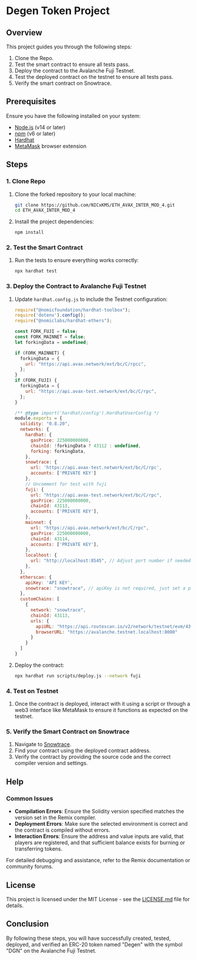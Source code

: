 # Degen Token Project

## Overview

This project guides you through the following steps:
1. Clone the Repo.
2. Test the smart contract to ensure all tests pass.
3. Deploy the contract to the Avalanche Fuji Testnet.
4. Test the deployed contract on the testnet to ensure all tests pass.
5. Verify the smart contract on Snowtrace.

## Prerequisites

Ensure you have the following installed on your system:
- [Node.js](https://nodejs.org/) (v14 or later)
- [npm](https://www.npmjs.com/) (v6 or later)
- [Hardhat](https://hardhat.org/)
- [MetaMask](https://metamask.io/) browser extension

## Steps


### 1. Clone Repo

1. Clone the forked repository to your local machine:
    ```bash
    git clone https://github.com/NICxKMS/ETH_AVAX_INTER_MOD_4.git
    cd ETH_AVAX_INTER_MOD_4
    ```
2. Install the project dependencies:
    ```bash
    npm install
    ```

### 2. Test the Smart Contract

1. Run the tests to ensure everything works correctly:
    ```bash
    npx hardhat test
    ```

### 3. Deploy the Contract to Avalanche Fuji Testnet

1. Update `hardhat.config.js` to include the Testnet configuration:
    ```javascript
    require("@nomicfoundation/hardhat-toolbox");
    require('dotenv').config();
    require("@nomiclabs/hardhat-ethers");
    
    const FORK_FUJI = false;
    const FORK_MAINNET = false;
    let forkingData = undefined;
    
    if (FORK_MAINNET) {
      forkingData = {
        url: "https://api.avax.network/ext/bc/C/rpcc",
      };
    }
    if (FORK_FUJI) {
      forkingData = {
        url: "https://api.avax-test.network/ext/bc/C/rpc",
      };
    }
    
    /** @type import('hardhat/config').HardhatUserConfig */
    module.exports = {
      solidity: "0.8.20",
      networks: {
        hardhat: {
          gasPrice: 225000000000,
          chainId: !forkingData ? 43112 : undefined, 
          forking: forkingData,
        },
        snowtrace: {
          url: 'https://api.avax-test.network/ext/bc/C/rpc',
          accounts: ['PRIVATE KEY']
        },
        // Uncomment for test with fuji
        fuji: {
          url: "https://api.avax-test.network/ext/bc/C/rpc",
          gasPrice: 225000000000,
          chainId: 43113,
          accounts: ['PRIVATE KEY'], 
        },
        mainnet: {
          url: "https://api.avax.network/ext/bc/C/rpc",
          gasPrice: 225000000000,
          chainId: 43114,
          accounts: ['PRIVATE KEY'],
        },
        localhost: {
          url: "http://localhost:8545", // Adjust port number if needed
        },
      },
      etherscan: {
        apiKey: 'API KEY', 
        snowtrace: "snowtrace", // apiKey is not required, just set a placeholder
      },
      customChains: [
        {
          network: "snowtrace",
          chainId: 43113,
          urls: {
            apiURL: "https://api.routescan.io/v2/network/testnet/evm/43113/etherscan",
            browserURL: "https://avalanche.testnet.localhost:8080"
          }
        }
      ]
    }

    ```
2. Deploy the contract:
    ```bash
    npx hardhat run scripts/deploy.js --network fuji
    ```

### 4. Test on Testnet

1. Once the contract is deployed, interact with it using a script or through a web3 interface like MetaMask to ensure it functions as expected on the testnet.

### 5. Verify the Smart Contract on Snowtrace

1. Navigate to [Snowtrace](https://testnet.snowtrace.io/).
2. Find your contract using the deployed contract address.
3. Verify the contract by providing the source code and the correct compiler version and settings.


## Help

### Common Issues
- **Compilation Errors**: Ensure the Solidity version specified matches the version set in the Remix compiler.
- **Deployment Errors**: Make sure the selected environment is correct and the contract is compiled without errors.
- **Interaction Errors**: Ensure the address and value inputs are valid, that players are registered, and that sufficient balance exists for burning or transferring tokens.

For detailed debugging and assistance, refer to the Remix documentation or community forums.



## License
This project is licensed under the MIT License - see the [LICENSE.md](LICENSE.md) file for details.

## Conclusion

By following these steps, you will have successfully created, tested, deployed, and verified an ERC-20 token named "Degen" with the symbol "DGN" on the Avalanche Fuji Testnet.
